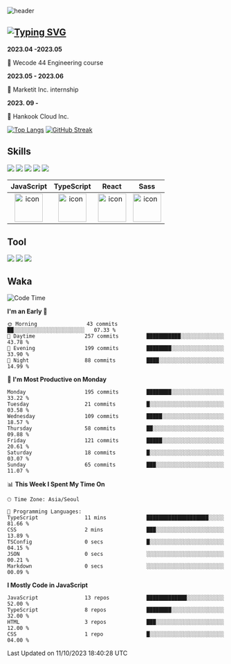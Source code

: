  ![header](https://capsule-render.vercel.app/api?type=waving&color=6994CDEE&text=&animation=twinkling&height=80)

## [![Typing SVG](https://readme-typing-svg.demolab.com?font=Alkatra&weight=500&size=45&duration=4000&pause=3&color=6994CDEE&center=false&vCenter=false&multiline=true&repeat=true&width=1000&height=100&lines=Welcome+to+Geonoooo's+GitHub!👋)](https://git.io/typing-svg)



**2023.04 -2023.05**  

🔎 Wecode 44 Engineering course



**2023.05 - 2023.06**

🧣 Marketit Inc. internship

**2023. 09 -**

🧣 Hankook Cloud Inc. 


[![Top Langs](https://github-readme-stats.vercel.app/api/top-langs/?username=alchogh&layout=donut)](https://github.com/alchogh/github-readme-stats) 
[![GitHub Streak](https://streak-stats.demolab.com/?user=alchogh)](https://git.io/streak-stats)



## Skills

<div>
    <img src="https://img.shields.io/badge/html5-E34F26?style=flat&logo=HTML5&logoColor=white"/>
    <img src="https://img.shields.io/badge/css3-1572B6?style=flat&logo=CSS3&logoColor=white"/>
    <img src="https://img.shields.io/badge/styled--components-8D5078?style=flat&logo=styled-components&logoColor=white"/>
    <img src="https://img.shields.io/badge/Next.js-000000?style=flat-square&logo=Next.js&logoColor=white"/> 
    <img src="https://img.shields.io/badge/Tailwind CSS-06B6D4?style=flat-square&logo=Tailwind CSS&logoColor=white"/>
</div>



|JavaScript|TypeScript|React|Sass| 
| :--: | :--: | :--: | :--: |
| <img src="https://techstack-generator.vercel.app/js-icon.svg" alt="icon" width="65" height="65" /> | <img src="https://techstack-generator.vercel.app/ts-icon.svg" alt="icon" width="65" height="65" /> | <img src="https://techstack-generator.vercel.app/react-icon.svg" alt="icon" width="65" height="65" /> | <img src="https://techstack-generator.vercel.app/sass-icon.svg" alt="icon" width="65" height="65" /></div> |




## Tool
<div>
<img src="https://img.shields.io/badge/vsCode-007ACC?style=flat&logo=Visual Studio Code&logoColor=white"/>
<img src="https://img.shields.io/badge/Git-F05032?style=flat&logo=Git&logoColor=white"/> <img src="https://img.shields.io/badge/GitHub-181717?style=flat&logo=GitHub&logoColor=white"/>
</div>


## Waka

  <!--START_SECTION:waka-->
![Code Time](http://img.shields.io/badge/Code%20Time-407%20hrs%2019%20mins-blue)

**I'm an Early 🐤** 

```text
🌞 Morning                43 commits          ██░░░░░░░░░░░░░░░░░░░░░░░   07.33 % 
🌆 Daytime                257 commits         ███████████░░░░░░░░░░░░░░   43.78 % 
🌃 Evening                199 commits         ████████░░░░░░░░░░░░░░░░░   33.90 % 
🌙 Night                  88 commits          ████░░░░░░░░░░░░░░░░░░░░░   14.99 % 
```
📅 **I'm Most Productive on Monday** 

```text
Monday                   195 commits         ████████░░░░░░░░░░░░░░░░░   33.22 % 
Tuesday                  21 commits          █░░░░░░░░░░░░░░░░░░░░░░░░   03.58 % 
Wednesday                109 commits         █████░░░░░░░░░░░░░░░░░░░░   18.57 % 
Thursday                 58 commits          ██░░░░░░░░░░░░░░░░░░░░░░░   09.88 % 
Friday                   121 commits         █████░░░░░░░░░░░░░░░░░░░░   20.61 % 
Saturday                 18 commits          █░░░░░░░░░░░░░░░░░░░░░░░░   03.07 % 
Sunday                   65 commits          ███░░░░░░░░░░░░░░░░░░░░░░   11.07 % 
```


📊 **This Week I Spent My Time On** 

```text
🕑︎ Time Zone: Asia/Seoul

💬 Programming Languages: 
TypeScript               11 mins             ████████████████████░░░░░   81.66 % 
CSS                      2 mins              ███░░░░░░░░░░░░░░░░░░░░░░   13.89 % 
TSConfig                 0 secs              █░░░░░░░░░░░░░░░░░░░░░░░░   04.15 % 
JSON                     0 secs              ░░░░░░░░░░░░░░░░░░░░░░░░░   00.21 % 
Markdown                 0 secs              ░░░░░░░░░░░░░░░░░░░░░░░░░   00.09 % 
```

**I Mostly Code in JavaScript** 

```text
JavaScript               13 repos            █████████████░░░░░░░░░░░░   52.00 % 
TypeScript               8 repos             ████████░░░░░░░░░░░░░░░░░   32.00 % 
HTML                     3 repos             ███░░░░░░░░░░░░░░░░░░░░░░   12.00 % 
CSS                      1 repo              █░░░░░░░░░░░░░░░░░░░░░░░░   04.00 % 
```




 Last Updated on 11/10/2023 18:40:28 UTC
<!--END_SECTION:waka-->





